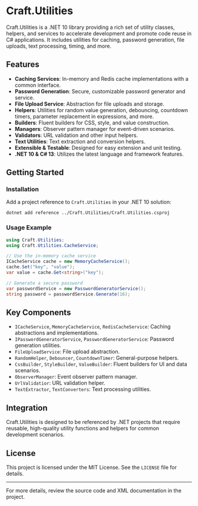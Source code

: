 # Craft.Utilities

Craft.Utilities is a .NET 10 library providing a rich set of utility classes, helpers, and services to accelerate development and promote code reuse in C# applications. It includes utilities for caching, password generation, file uploads, text processing, timing, and more.

## Features
- **Caching Services**: In-memory and Redis cache implementations with a common interface.
- **Password Generation**: Secure, customizable password generator and service.
- **File Upload Service**: Abstraction for file uploads and storage.
- **Helpers**: Utilities for random value generation, debouncing, countdown timers, parameter replacement in expressions, and more.
- **Builders**: Fluent builders for CSS, style, and value construction.
- **Managers**: Observer pattern manager for event-driven scenarios.
- **Validators**: URL validation and other input helpers.
- **Text Utilities**: Text extraction and conversion helpers.
- **Extensible & Testable**: Designed for easy extension and unit testing.
- **.NET 10 & C# 13**: Utilizes the latest language and framework features.

## Getting Started

### Installation
Add a project reference to `Craft.Utilities` in your .NET 10 solution:

```
dotnet add reference ../Craft.Utilities/Craft.Utilities.csproj
```

### Usage Example
```csharp
using Craft.Utilities;
using Craft.Utilities.CacheService;

// Use the in-memory cache service
ICacheService cache = new MemoryCacheService();
cache.Set("key", "value");
var value = cache.Get<string>("key");

// Generate a secure password
var passwordService = new PasswordGeneratorService();
string password = passwordService.Generate(16);
```

## Key Components
- `ICacheService`, `MemoryCacheService`, `RedisCacheService`: Caching abstractions and implementations.
- `IPasswordGeneratorService`, `PasswordGeneratorService`: Password generation utilities.
- `FileUploadService`: File upload abstraction.
- `RandomHelper`, `Debouncer`, `CountdownTimer`: General-purpose helpers.
- `CssBuilder`, `StyleBuilder`, `ValueBuilder`: Fluent builders for UI and data scenarios.
- `ObserverManager`: Event observer pattern manager.
- `UrlValidatior`: URL validation helper.
- `TextExtractor`, `TextConverters`: Text processing utilities.

## Integration
Craft.Utilities is designed to be referenced by .NET projects that require reusable, high-quality utility functions and helpers for common development scenarios.

## License
This project is licensed under the MIT License. See the `LICENSE` file for details.

---
For more details, review the source code and XML documentation in the project.
